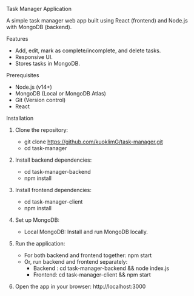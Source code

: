 Task Manager Application

A simple task manager web app built using React (frontend) and Node.js with MongoDB (backend).

Features
- Add, edit, mark as complete/incomplete, and delete tasks.
- Responsive UI.
- Stores tasks in MongoDB.

Prerequisites
- Node.js (v14+)
- MongoDB (Local or MongoDB Atlas)
- Git (Version control)
- React 

Installation

1. Clone the repository:
   - git clone https://github.com/kuoklimG/task-manager.git
   - cd task-manager

2. Install backend dependencies:
   - cd task-manager-backend
   - npm install

4. Install frontend dependencies:
   - cd task-manager-client
   - npm install

6. Set up MongoDB:
   - Local MongoDB: Install and run MongoDB locally.

7. Run the application:
   - For both backend and frontend together:
     npm start
   - Or, run backend and frontend separately:
     - Backend : cd task-manager-backend && node index.js
     - Frontend: cd task-manager-client && npm start

8. Open the app in your browser:
   http://localhost:3000

